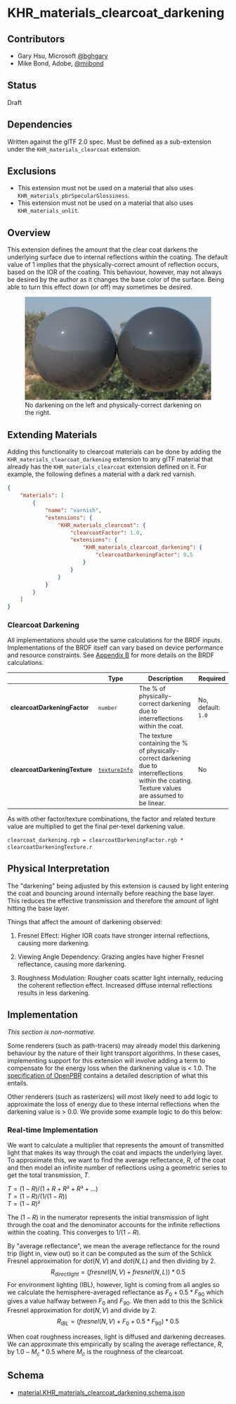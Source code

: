 # KHR\_materials\_clearcoat\_darkening

## Contributors

- Gary Hsu, Microsoft [@bghgary](https://twitter.com/bghgary)
- Mike Bond, Adobe, [@miibond](https://github.com/MiiBond)

## Status

Draft

## Dependencies

Written against the glTF 2.0 spec.
Must be defined as a sub-extension under the `KHR_materials_clearcoat` extension.

## Exclusions

- This extension must not be used on a material that also uses `KHR_materials_pbrSpecularGlossiness`.
- This extension must not be used on a material that also uses `KHR_materials_unlit`.

## Overview

This extension defines the amount that the clear coat darkens the underlying surface due to internal reflections within the coating. The default value of 1 implies that the physically-correct amount of reflection occurs, based on the
IOR of the coating. This behaviour, however, may not always be desired by the author as it changes the base color of the surface. Being able to turn this effect down (or off) may sometimes be desired.

<figure>
<img src=".\DarkeningCompare.jpg"/>
<figcaption>
No darkening on the left and physically-correct darkening on the right.
</figcaption>
</figure>

## Extending Materials

Adding this functionality to clearcoat materials can be done by adding the `KHR_materials_clearcoat_darkening` extension to any glTF material that already has the `KHR_materials_clearcoat` extension defined on it.  For example, the following defines a material with a dark red varnish.

```json
{
    "materials": [
        {
            "name": "varnish",
            "extensions": {
                "KHR_materials_clearcoat": {
                    "clearcoatFactor": 1.0,
                    "extensions": {
                        "KHR_materials_clearcoat_darkening": {
                            "clearcoatDarkeningFactor": 0.5
                        }
                    }
                }
            }
        }
    ]
}
```

### Clearcoat Darkening

All implementations should use the same calculations for the BRDF inputs. Implementations of the BRDF itself can vary based on device performance and resource constraints. See [Appendix B](https://registry.khronos.org/glTF/specs/2.0/glTF-2.0.html#appendix-b-brdf-implementation) for more details on the BRDF calculations.

|                                  | Type                                                                            | Description                            | Required             |
|----------------------------------|---------------------------------------------------------------------------------|----------------------------------------|----------------------|
|**clearcoatDarkeningFactor**    | `number`                                                                                       | The % of physically-correct darkening due to interreflections within the coat.  | No, default: `1.0`   |
|**clearcoatDarkeningTexture**   | [`textureInfo`](https://registry.khronos.org/glTF/specs/2.0/glTF-2.0.html#reference-textureinfo)  | The texture containing the % of physically-correct darkening due to interreflections within the coating. Texture values are assumed to be linear.  | No                               |

As with other factor/texture combinations, the factor and related texture value are multiplied to get the final per-texel darkening value.
```
clearcoat_darkening.rgb = clearcoatDarkeningFactor.rgb * clearcoatDarkeningTexture.r
```

## Physical Interpretation

The "darkening" being adjusted by this extension is caused by light entering the coat and bouncing around internally before reaching the base layer. This reduces the effective transmission and therefore the amount of light hitting the base layer.

Things that affect the amount of darkening observed:
1. Fresnel Effect: Higher IOR coats have stronger internal reflections, causing more darkening.

1. Viewing Angle Dependency: Grazing angles have higher Fresnel reflectance, causing more darkening.

1. Roughness Modulation: Rougher coats scatter light internally, reducing the coherent reflection effect. Increased diffuse internal reflections results in less darkening.

## Implementation

*This section is non-normative.*

Some renderers (such as path-tracers) may already model this darkening behaviour by the nature of their light transport algorithms. In these cases, implementing support for this extension will involve adding a term to compensate for the energy loss when the darknening value is < 1.0. The [specification of OpenPBR](https://academysoftwarefoundation.github.io/OpenPBR/index.html#model/coat/darkening) contains a detailed description of what this entails.

Other renderers (such as rasterizers) will most likely need to add logic to approximate the loss of energy due to these internal reflections when the darkening value is > 0.0. We provide some example logic to do this below:

### Real-time Implementation

We want to calculate a multiplier that represents the amount of transmitted light that makes its way through the coat and impacts the underlying layer. To approximate this, we want to find the average reflectance, $R$, of the coat and then model an infinite number of reflections using a geometric series to get the total transmission, $T$.

$T = (1-R) / (1 + R + R² + R³ + ...)$<br>
$T = (1-R) / (1/(1-R))$</br>
$T = (1-R)²$

The $(1-R)$ in the numerator represents the initial transmission of light through the coat and the denominator accounts for the infinite reflections within the coating. This converges to $1/(1-R)$.

By "average reflectance", we mean the average reflectance for the round trip (light in, view out) so it can be computed as the sum of the Schlick Fresnel approximation for $dot(N, V)$ and $dot(N, L)$ and then dividing by 2.
$$R_{directlight} = (fresnel(N, V) + fresnel(N, L)) * 0.5$$
For environment lighting (IBL), however, light is coming from all angles so we calculate the hemisphere-averaged reflectance as $F_0 + 0.5 * F_{90}$ which gives a value halfway between $F_0$ and $F_{90}$. We then add to this the Schlick Fresnel approximation for $dot(N, V)$ and divide by 2.
$$R_{IBL} = (fresnel(N, V) + F_0 + 0.5 * F_{90}) * 0.5$$


When coat roughness increases, light is diffused and darkening decreases. We can approximate this empirically by scaling the average reflectance, $R$, by $1.0 - M_c * 0.5$ where $M_c$ is the roughness of the clearcoat.

## Schema

- [material.KHR_materials_clearcoat_darkening.schema.json](schema/material.KHR_materials_clearcoat_darkening.schema.json)
 
